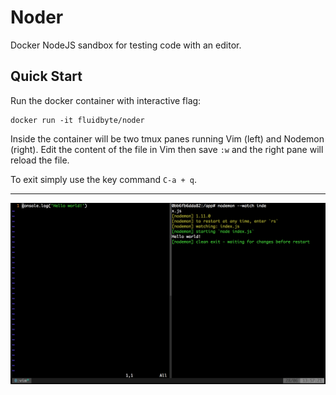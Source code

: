# Noder

Docker NodeJS sandbox for testing code with an editor.

## Quick Start

Run the docker container with interactive flag:

```
docker run -it fluidbyte/noder
```

Inside the container will be two tmux panes running Vim (left) and Nodemon (right). Edit the content of the file in Vim then save `:w` and the right pane will reload the file.

To exit simply use the key command `C-a + q`.

---

[![Screenshot](screenshot.png)](http://imgur.com/gallery/LUM2q)
